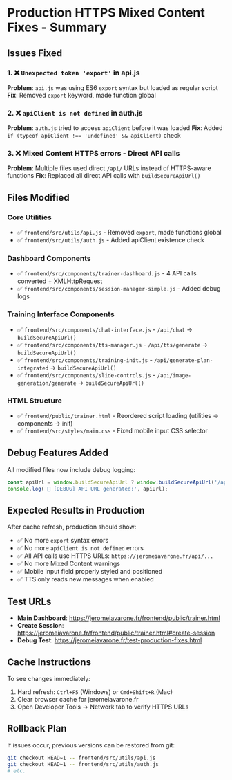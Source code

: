 # Production HTTPS Mixed Content Fixes - Summary

## Issues Fixed

### 1. ❌ `Unexpected token 'export'` in api.js
**Problem**: `api.js` was using ES6 `export` syntax but loaded as regular script
**Fix**: Removed `export` keyword, made function global

### 2. ❌ `apiClient is not defined` in auth.js  
**Problem**: `auth.js` tried to access `apiClient` before it was loaded
**Fix**: Added `if (typeof apiClient !== 'undefined' && apiClient)` check

### 3. ❌ Mixed Content HTTPS errors - Direct API calls
**Problem**: Multiple files used direct `/api/` URLs instead of HTTPS-aware functions
**Fix**: Replaced all direct API calls with `buildSecureApiUrl()`

## Files Modified

### Core Utilities
- ✅ `frontend/src/utils/api.js` - Removed `export`, made functions global
- ✅ `frontend/src/utils/auth.js` - Added apiClient existence check

### Dashboard Components  
- ✅ `frontend/src/components/trainer-dashboard.js` - 4 API calls converted + XMLHttpRequest
- ✅ `frontend/src/components/session-manager-simple.js` - Added debug logs

### Training Interface Components
- ✅ `frontend/src/components/chat-interface.js` - `/api/chat` → `buildSecureApiUrl()`
- ✅ `frontend/src/components/tts-manager.js` - `/api/tts/generate` → `buildSecureApiUrl()`
- ✅ `frontend/src/components/training-init.js` - `/api/generate-plan-integrated` → `buildSecureApiUrl()`
- ✅ `frontend/src/components/slide-controls.js` - `/api/image-generation/generate` → `buildSecureApiUrl()`

### HTML Structure
- ✅ `frontend/public/trainer.html` - Reordered script loading (utilities → components → init)
- ✅ `frontend/src/styles/main.css` - Fixed mobile input CSS selector

## Debug Features Added

All modified files now include debug logging:
```javascript
const apiUrl = window.buildSecureApiUrl ? window.buildSecureApiUrl('/api/endpoint') : '/api/endpoint';
console.log('🔧 [DEBUG] API URL generated:', apiUrl);
```

## Expected Results in Production

After cache refresh, production should show:
- ✅ No more `export` syntax errors
- ✅ No more `apiClient is not defined` errors  
- ✅ All API calls use HTTPS URLs: `https://jeromeiavarone.fr/api/...`
- ✅ No more Mixed Content warnings
- ✅ Mobile input field properly styled and positioned
- ✅ TTS only reads new messages when enabled

## Test URLs

- **Main Dashboard**: https://jeromeiavarone.fr/frontend/public/trainer.html
- **Create Session**: https://jeromeiavarone.fr/frontend/public/trainer.html#create-session
- **Debug Test**: https://jeromeiavarone.fr/test-production-fixes.html

## Cache Instructions

To see changes immediately:
1. Hard refresh: `Ctrl+F5` (Windows) or `Cmd+Shift+R` (Mac)
2. Clear browser cache for jeromeiavarone.fr
3. Open Developer Tools → Network tab to verify HTTPS URLs

## Rollback Plan

If issues occur, previous versions can be restored from git:
```bash
git checkout HEAD~1 -- frontend/src/utils/api.js
git checkout HEAD~1 -- frontend/src/utils/auth.js
# etc.
```